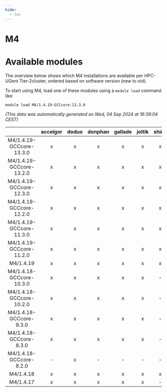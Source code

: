 ```yaml
---
hide:
  - toc
---
```


M4
==

# Available modules


The overview below shows which M4 installations are available per HPC-UGent Tier-2cluster, ordered based on software version (new to old).

To start using M4, load one of these modules using a `module load` command like:

```shell
module load M4/1.4.19-GCCcore-13.3.0
```

*(This data was automatically generated on Wed, 04 Sep 2024 at 16:39:04 CEST)*  

| |accelgor|doduo|donphan|gallade|joltik|shinx|skitty|
| :---: | :---: | :---: | :---: | :---: | :---: | :---: | :---: |
|M4/1.4.19-GCCcore-13.3.0|x|x|x|x|x|x|x|
|M4/1.4.19-GCCcore-13.2.0|x|x|x|x|x|x|x|
|M4/1.4.19-GCCcore-12.3.0|x|x|x|x|x|x|x|
|M4/1.4.19-GCCcore-12.2.0|x|x|x|x|x|x|x|
|M4/1.4.19-GCCcore-11.3.0|x|x|x|x|x|x|x|
|M4/1.4.19-GCCcore-11.2.0|x|x|x|x|x|x|x|
|M4/1.4.19|x|x|x|x|x|x|x|
|M4/1.4.18-GCCcore-10.3.0|x|x|x|x|x|-|x|
|M4/1.4.18-GCCcore-10.2.0|x|x|x|x|x|-|x|
|M4/1.4.18-GCCcore-9.3.0|x|x|x|x|x|-|x|
|M4/1.4.18-GCCcore-8.3.0|x|x|x|x|x|-|x|
|M4/1.4.18-GCCcore-8.2.0|-|x|-|-|-|-|-|
|M4/1.4.18|x|x|x|x|x|x|x|
|M4/1.4.17|x|x|x|x|x|-|x|

